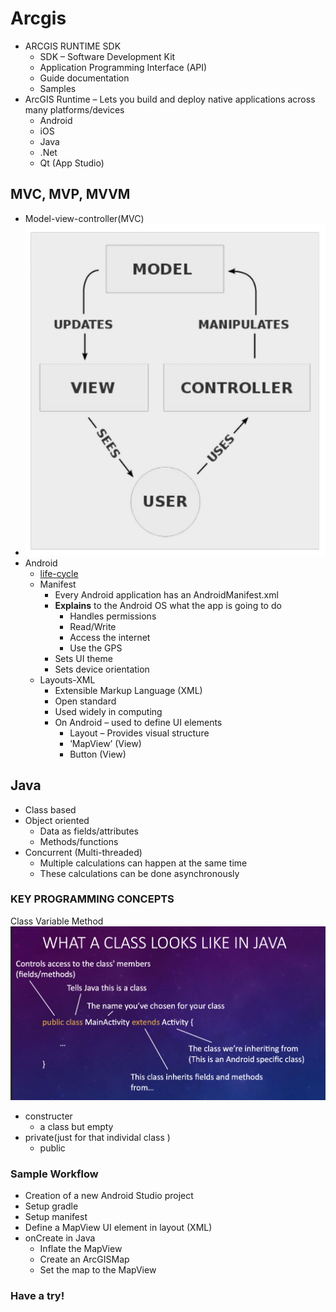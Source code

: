 # Arcgis
- ARCGIS RUNTIME SDK
  - SDK – Software Development Kit
  - Application Programming Interface (API)
  - Guide documentation
  - Samples
- ArcGIS Runtime – Lets you build and deploy native applications across many platforms/devices
  - Android
  - iOS
  - Java
  - .Net
  - Qt (App Studio)


## MVC, MVP, MVVM
- Model-view-controller(MVC)
- ![the MVC](https://raw.githubusercontent.com/wsqstar/geos-img/main/Screenshot%202022-11-22%20at%2014.35.14.png)
- Android
  - [life-cycle](https://developer.android.com/guide/components/activities/activity-lifecycle)
  - Manifest
    - Every Android application has an AndroidManifest.xml
    - **Explains** to the Android OS what the app is going to do
      - Handles permissions
      - Read/Write
      - Access the internet
      - Use the GPS
    - Sets UI theme
    - Sets device orientation
  - Layouts-XML
    - Extensible Markup Language (XML)
    - Open standard
    - Used widely in computing
    - On Android – used to define UI elements
      - Layout – Provides visual structure
      - ’MapView’ (View)
      - Button (View)

## Java
- Class based
- Object oriented
  - Data as fields/attributes
  - Methods/functions
- Concurrent (Multi-threaded)
  - Multiple calculations can happen at the same time
  - These calculations can be done asynchronously

### KEY PROGRAMMING CONCEPTS
Class Variable Method
![the most important one](https://raw.githubusercontent.com/wsqstar/geos-img/main/Screenshot%202022-11-22%20at%2014.47.04.png)

- constructer
  - a class but empty
- private(just for that individal class )
  - public


### Sample Workflow
- Creation of a new Android Studio project
- Setup gradle
- Setup manifest
- Define a MapView UI element in layout (XML)
- onCreate in Java
  - Inflate the MapView
  - Create an ArcGISMap
  - Set the map to the MapView

### Have a try!

